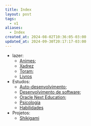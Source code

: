 ```yaml
---
title: Index
layout: post
tags:
  - v1
aliases:
  - Index
created_at: 2024-08-02T10:36:05-03:00
updated_at: 2024-09-30T20:17:17-03:00
---
```


- lazer:
  - [Animes](api/mapas/Animes.md);
  - [Xadrez](api/mapas/Xadrez.md)
  - [Toram](api/mapas/Toram.md);
  - [Livros](api/mapas/Livros.md)
- Estudos:
  - [Auto-desenvolvimento](api/mapas/Auto_desenvolvimento.md);
  - [Desenvolvimento de software](api/mapas/Desenvolvimento_de_software.md);
  - [Oracle Next Education](api/entrada/2024/07/08/Oracle_Next_Education.md);
  - [Psicologia](api/mapas/Psicologia.md)
  - [Habilidades](api/mapas/Habilidades.md)
- Projetos:
  - [Shikigami](api/sementes/2024/07/07/Shikigami.md)

